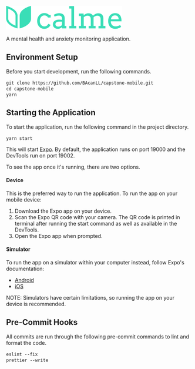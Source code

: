 ![Logo](assets/brand.png)

A mental health and anxiety monitoring application.

## Environment Setup
Before you start development, run the following commands.
```
git clone https://github.com/BAcanLL/capstone-mobile.git
cd capstone-mobile
yarn
```
## Starting the Application
To start the application, run the following command in the project directory.
```
yarn start
```
This will start [Expo](https://docs.expo.io/). By default, the application runs on port 19000 and the DevTools run on port 19002. 

To see the app once it's running, there are two options.

#### Device

This is the preferred way to run the application. To run the app on your mobile device:
1. Download the Expo app on your device.
2. Scan the Expo QR code with your camera. The QR code is printed in terminal after running the start command as well as available in the DevTools.
3. Open the Expo app when prompted.

#### Simulator

To run the app on a simulator within your computer instead, follow Expo's documentation:
* [Android](https://docs.expo.io/workflow/android-studio-emulator/)
* [iOS](https://docs.expo.io/workflow/ios-simulator/)

NOTE: Simulators have certain limitations, so running the app on your device is recommended.

## Pre-Commit Hooks
All commits are run through the following pre-commit commands to lint and format the code.
```
eslint --fix
prettier --write
```
